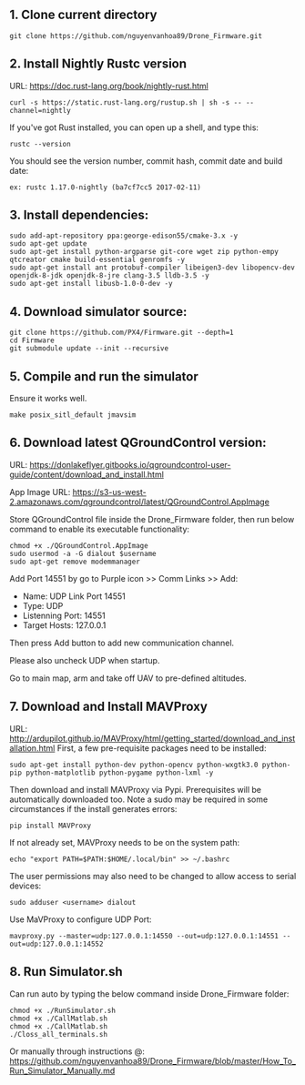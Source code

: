 ## 1. Clone current directory
```
git clone https://github.com/nguyenvanhoa89/Drone_Firmware.git
```

## 2. Install Nightly Rustc version 
URL: https://doc.rust-lang.org/book/nightly-rust.html 
```
curl -s https://static.rust-lang.org/rustup.sh | sh -s -- --channel=nightly
```
If you've got Rust installed, you can open up a shell, and type this:
```
rustc --version
```
You should see the version number, commit hash, commit date and build date:
```
ex: rustc 1.17.0-nightly (ba7cf7cc5 2017-02-11)
```
## 3. Install dependencies:
```
sudo add-apt-repository ppa:george-edison55/cmake-3.x -y
sudo apt-get update
sudo apt-get install python-argparse git-core wget zip python-empy qtcreator cmake build-essential genromfs -y
sudo apt-get install ant protobuf-compiler libeigen3-dev libopencv-dev openjdk-8-jdk openjdk-8-jre clang-3.5 lldb-3.5 -y
sudo apt-get install libusb-1.0-0-dev -y
```
## 4. Download simulator source:
```
git clone https://github.com/PX4/Firmware.git --depth=1
cd Firmware
git submodule update --init --recursive
```
## 5. Compile and run the simulator
Ensure it works well.
```
make posix_sitl_default jmavsim
```
## 6. Download latest QGroundControl version:
URL: https://donlakeflyer.gitbooks.io/qgroundcontrol-user-guide/content/download_and_install.html

App Image URL: https://s3-us-west-2.amazonaws.com/qgroundcontrol/latest/QGroundControl.AppImage

Store QGroundControl file inside the Drone_Firmware folder, then run below command to enable its executable functionality:
```
chmod +x ./QGroundControl.AppImage
sudo usermod -a -G dialout $username
sudo apt-get remove modemmanager
```
Add Port 14551 by go to Purple icon >> Comm Links >> Add:

* Name: UDP Link Port 14551
* Type: UDP
* Listenning Port: 14551
* Target Hosts: 127.0.0.1

Then press Add button to add new communication channel.

Please also uncheck UDP when startup.

Go to main map, arm and take off UAV to pre-defined altitudes.
## 7. Download and Install MAVProxy
URL: http://ardupilot.github.io/MAVProxy/html/getting_started/download_and_installation.html
First, a few pre-requisite packages need to be installed:
```
sudo apt-get install python-dev python-opencv python-wxgtk3.0 python-pip python-matplotlib python-pygame python-lxml -y
```
Then download and install MAVProxy via Pypi. Prerequisites will be automatically downloaded too. Note a sudo may be required in some circumstances if the install generates errors:
```
pip install MAVProxy
```
If not already set, MAVProxy needs to be on the system path:
```
echo "export PATH=$PATH:$HOME/.local/bin" >> ~/.bashrc
```
The user permissions may also need to be changed to allow access to serial devices:
```
sudo adduser <username> dialout
```
Use MaVProxy to configure UDP Port:
```
mavproxy.py --master=udp:127.0.0.1:14550 --out=udp:127.0.0.1:14551 --out=udp:127.0.0.1:14552
```
## 8. Run Simulator.sh
Can run auto by typing the below command inside Drone_Firmware folder:
```
chmod +x ./RunSimulator.sh
chmod +x ./CallMatlab.sh
chmod +x ./CallMatlab.sh
./Closs_all_terminals.sh
```
Or manually through instructions @: https://github.com/nguyenvanhoa89/Drone_Firmware/blob/master/How_To_Run_Simulator_Manually.md
